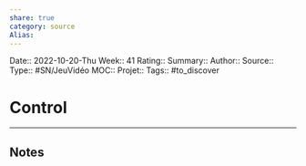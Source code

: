```yaml
---
share: true 
category: source
Alias:
---
```

Date:: 2022-10-20-Thu
Week:: 41
Rating::
Summary:: 
Author::
Source:: 
Type:: #SN/JeuVidéo
MOC::
Projet:: 
Tags:: #to_discover 

# Control


***

## Notes
